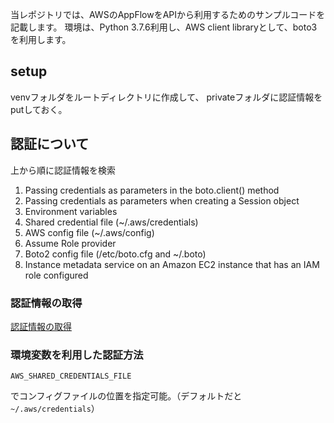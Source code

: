 当レポジトリでは、AWSのAppFlowをAPIから利用するためのサンプルコードを記載します。
環境は、Python 3.7.6利用し、AWS client libraryとして、boto3を利用します。

## setup

venvフォルダをルートディレクトリに作成して、
privateフォルダに認証情報をputしておく。

## 認証について
上から順に認証情報を検索

1. Passing credentials as parameters in the boto.client() method
2. Passing credentials as parameters when creating a Session object
3. Environment variables
4. Shared credential file (~/.aws/credentials)
5. AWS config file (~/.aws/config)
6. Assume Role provider
7. Boto2 config file (/etc/boto.cfg and ~/.boto)
8. Instance metadata service on an Amazon EC2 instance that has an IAM role configured



### 認証情報の取得
[認証情報の取得](https://docs.aws.amazon.com/ja_jp/IAM/latest/UserGuide/id_credentials_access-keys.html)

### 環境変数を利用した認証方法

```
AWS_SHARED_CREDENTIALS_FILE
```
でコンフィグファイルの位置を指定可能。（デフォルトだと```~/.aws/credentials```）